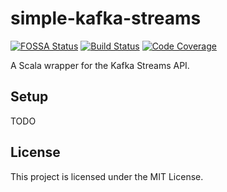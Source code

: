 # simple-kafka-streams
[![FOSSA Status](https://app.fossa.io/api/projects/git%2Bgithub.com%2Fzenixan%2Fsimple-kafka-streams.svg?type=shield)](https://app.fossa.io/projects/git%2Bgithub.com%2Fzenixan%2Fsimple-kafka-streams?ref=badge_shield)
[![Build Status](https://api.travis-ci.org/zenixan/simple-kafka-streams.svg)](https://travis-ci.org/zenixan/simple-kafka-streams)
[![Code Coverage](https://codecov.io/gh/zenixan/simple-kafka-streams/branch/master/graph/badge.svg)](https://codecov.io/gh/zenixan/simple-kafka-streams)

A Scala wrapper for the Kafka Streams API.

## Setup

TODO

## License

This project is licensed under the MIT License.
